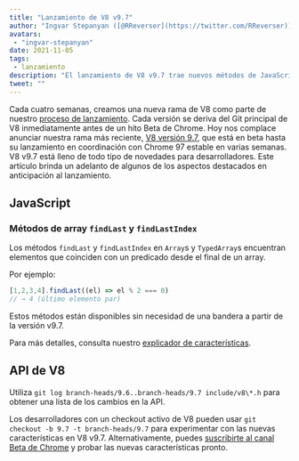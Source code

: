 ```yaml
---
title: "Lanzamiento de V8 v9.7"
author: "Ingvar Stepanyan ([@RReverser](https://twitter.com/RReverser))"
avatars:
 - "ingvar-stepanyan"
date: 2021-11-05
tags:
 - lanzamiento
description: "El lanzamiento de V8 v9.7 trae nuevos métodos de JavaScript para buscar hacia atrás en arrays."
tweet: ""
---
```

Cada cuatro semanas, creamos una nueva rama de V8 como parte de nuestro [proceso de lanzamiento](https://v8.dev/docs/release-process). Cada versión se deriva del Git principal de V8 inmediatamente antes de un hito Beta de Chrome. Hoy nos complace anunciar nuestra rama más reciente, [V8 versión 9.7](https://chromium.googlesource.com/v8/v8.git/+log/branch-heads/9.7), que está en beta hasta su lanzamiento en coordinación con Chrome 97 estable en varias semanas. V8 v9.7 está lleno de todo tipo de novedades para desarrolladores. Este artículo brinda un adelanto de algunos de los aspectos destacados en anticipación al lanzamiento.

<!--truncate-->
## JavaScript

### Métodos de array `findLast` y `findLastIndex`

Los métodos `findLast` y `findLastIndex` en `Array`s y `TypedArray`s encuentran elementos que coinciden con un predicado desde el final de un array.

Por ejemplo:

```js
[1,2,3,4].findLast((el) => el % 2 === 0)
// → 4 (último elemento par)
```

Estos métodos están disponibles sin necesidad de una bandera a partir de la versión v9.7.

Para más detalles, consulta nuestro [explicador de características](https://v8.dev/features/finding-in-arrays#finding-elements-from-the-end).

## API de V8

Utiliza `git log branch-heads/9.6..branch-heads/9.7 include/v8\*.h` para obtener una lista de los cambios en la API.

Los desarrolladores con un checkout activo de V8 pueden usar `git checkout -b 9.7 -t branch-heads/9.7` para experimentar con las nuevas características en V8 v9.7. Alternativamente, puedes [suscribirte al canal Beta de Chrome](https://www.google.com/chrome/browser/beta.html) y probar las nuevas características pronto.
